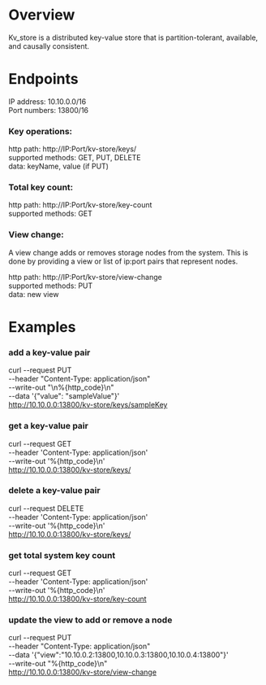 # Overview

Kv_store is a distributed key-value store that is partition-tolerant, available,  
and causally consistent. 

# Endpoints
IP address: 10.10.0.0/16  
Port numbers: 13800/16

### Key operations:
http path: http://IP:Port/kv-store/keys/<key>  
supported methods: GET, PUT, DELETE  
data: keyName, value (if PUT)  

### Total key count:
http path: http://IP:Port/kv-store/key-count  
supported methods: GET  

### View change:
A view change adds or removes storage nodes from the system.  This is   
done by providing a view or list of ip:port pairs that represent nodes.  

http path: http://IP:Port/kv-store/view-change  
supported methods: PUT  
data: new view  

# Examples

### add a key-value pair
curl --request   PUT \
     --header    "Content-Type: application/json" \
     --write-out "\n%{http_code}\n" \
     --data      '{"value": "sampleValue"}' \
     http://10.10.0.0:13800/kv-store/keys/sampleKey

### get a key-value pair
curl --request GET \
	 --header 'Content-Type: application/json' \
	 --write-out '%{http_code}\n' \
	 http://10.10.0.0:13800/kv-store/keys/<keyName>
     
### delete a key-value pair
curl --request DELETE \
	 --header 'Content-Type: application/json' \
	 --write-out '%{http_code}\n' \
	 http://10.10.0.0:13800/kv-store/keys/<keyName>

### get total system key count
curl --request GET \
	 --header 'Content-Type: application/json' \
	 --write-out '%{http_code}\n' \
	 http://10.10.0.0:13800/kv-store/key-count
      
### update the view to add or remove a node
curl --request PUT                                   \
     --header "Content-Type: application/json"       \
     --data      '{"view":"10.10.0.2:13800,10.10.0.3:13800,10.10.0.4:13800"}' \
     --write-out "%{http_code}\n"                    \
     http://10.10.0.0:13800/kv-store/view-change


